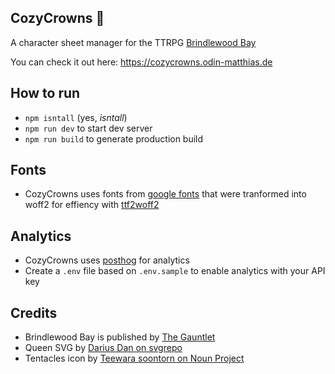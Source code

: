 ## CozyCrowns 👑
A character sheet manager for the TTRPG [Brindlewood Bay](https://www.gauntlet-rpg.com/brindlewood-bay.html)

You can check it out here: https://cozycrowns.odin-matthias.de

## How to run
* `npm isntall` (yes, *isntall*)
* `npm run dev` to start dev server
* `npm run build` to generate production build


## Fonts
* CozyCrowns uses fonts from [google fonts](https://fonts.google.com) that were tranformed into woff2 for effiency with [ttf2woff2](https://www.npmjs.com/package/ttf2woff2)


## Analytics
* CozyCrowns uses [posthog](https://posthog.com) for analytics
* Create a `.env` file based on `.env.sample` to enable analytics with your API key

## Credits
* Brindlewood Bay is published by [The Gauntlet](https://www.gauntlet-rpg.com/brindlewood-bay.html)
* Queen SVG by [Darius Dan on svgrepo](https://www.svgrepo.com/svg/317455/queen)
* Tentacles icon by [Teewara soontorn on Noun Project](https://thenounproject.com/icon/tentacles-4112037/)
<!-- 

TODOdin: Add more eldritch elements to the site as void crowns get checked off
 -->